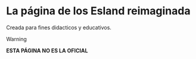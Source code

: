 # La página de los Esland reimaginada 

Creada para fines didacticos y educativos.

>[!WARNING]
>**ESTA PÁGINA NO ES LA OFICIAL**
